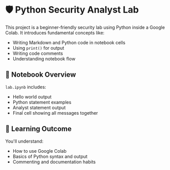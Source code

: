 # 🛡️ Python Security Analyst Lab

This project is a beginner-friendly security lab using Python inside a Google Colab. It introduces fundamental concepts like:

- Writing Markdown and Python code in notebook cells
- Using `print()` for output
- Writing code comments
- Understanding notebook flow

## 📄 Notebook Overview

`lab.ipynb` includes:
- Hello world output
- Python statement examples
- Analyst statement output
- Final cell showing all messages together

## 🧠 Learning Outcome

You'll understand:
- How to use Google Colab
- Basics of Python syntax and output
- Commenting and documentation habits
